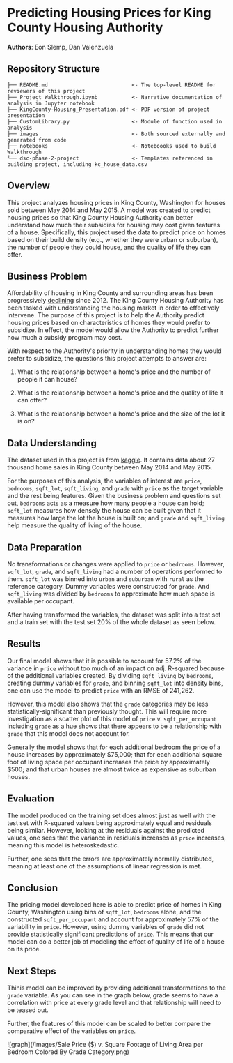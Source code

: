 # Predicting Housing Prices for King County Housing Authority
**Authors**: Eon Slemp, Dan Valenzuela

## Repository Structure

```
├── README.md                           <- The top-level README for reviewers of this project
├── Project_Walkthrough.ipynb           <- Narrative documentation of analysis in Jupyter notebook
├── KingCounty-Housing_Presentation.pdf <- PDF version of project presentation
├── CustomLibrary.py                    <- Module of function used in analysis
├── images                              <- Both sourced externally and generated from code
├── notebooks                           <- Noteboooks used to build Walkthrough
└── dsc-phase-2-project                 <- Templates referenced in building project, including kc_house_data.csv
```


## Overview

This project analyzes housing prices in King County, Washington for houses sold between May 2014 and May 2015. A model was created to predict housing prices so that King County Housing Authority can better understand how much their subsidies for housing may cost given features of a house. Specifically, this project used the data to predict price on homes based on their build density (e.g., whether they were urban or suburban), the number of people they could house, and the quality of life they can offer.


## Business Problem

Affordability of housing in King County and surrounding areas has been progressively [declining](https://www.huduser.gov/portal/publications/pdf/SeattleWA-CHMA-19.pdf) since 2012. The King County Housing Authority has been tasked with understanding the housing market in order to effectively intervene. The purpose of this project is to help the Authority predict housing prices based on characteristics of homes they would prefer to subsidize. In effect, the model would allow the Authority to predict further how much a subsidy program may cost. 

With respect to the Authority's priority in understanding homes they would prefer to subsidize, the questions this project attempts to answer are:

  1. What is the relationship between a home's price and the number of people it can house?

  2. What is the relationship between a home's price and the quality of life it can offer?
  
  3. What is the relationship between a home's price and the size of the lot it is on?

## Data Understanding

The dataset used in this project is from [kaggle](https://www.kaggle.com/harlfoxem/housesalesprediction). It contains data about 27 thousand home sales in King County between May 2014 and May 2015.

For the purposes of this analysis, the variables of interest are `price`, `bedrooms`, `sqft_lot`, `sqft_living`, and `grade` with `price` as the target variable and the rest being features. Given the business problem and questions set out, `bedrooms` acts as a measure how many people a house can hold; `sqft_lot` measures how densely the house can be built given that it measures how large the lot the house is built on; and `grade` and `sqft_living` help measure the quality of living of the house.

## Data Preparation

No transformations or changes were applied to `price` or `bedrooms`. However, `sqft_lot`, `grade`, and `sqft_living` had a number of operations performed to them. `sqft_lot` was binned into `urban` and `suburban` with `rural` as the reference category. Dummy variables were constructed for `grade`. And `sqft_living` was divided by `bedrooms` to approximate how much space is available per occupant.

After having transformed the variables, the dataset was split into a test set and a train set with the test set 20% of the whole dataset as seen below.

## Results
Our final model shows that it is possible to account for 57.2\% of the variance in `price` without too much of an impact on adj. R-squared because of the additional variables created. By dividing `sqft_living` by `bedrooms`, creating dummy variables for `grade`, and binning `sqft_lot` into density bins, one can use the model to predict `price` with an RMSE of 241,262.

However, this model also shows that the `grade` categories may be less statistically-significant than previously thought. This will require more investigation as a scatter plot of this model of `price` v. `sqft_per_occupant` including `grade` as a hue shows that there appears to be a relationship with `grade` that this model does not account for.

Generally the model shows that for each additional bedroom the price of a house increases by approximately \$75,000; that for each additional square foot of living space per occupant increases the price by approximately $500; and that urban houses are almost twice as expensive as suburban houses.

## Evaluation
The model produced on the training set does almost just as well with the test set with R-squared values being approximately equal and residuals being similar. However, looking at the residuals against the predicted values, one sees that the variance in residuals increases as `price` increases, meaning this model is heteroskedastic. 

Further, one sees that the errors are approximately normally distributed, meaning at least one of the assumptions of linear regression is met.

    
## Conclusion
The pricing model developed here is able to predict price of homes in King County, Washington using bins of `sqft_lot`, `bedrooms` alone, and the constructed `sqft_per_occupant` and account for approximately 57\% of the variability in `price`. However, using dummy variables of `grade` did not provide statistically significant predictions of `price`. This means that our model can do a better job of modeling the effect of quality of life of a house on its price. 

## Next Steps
Thihis model can be improved by providing additional transformations to the `grade` variable. As you can see in the graph below, grade seems to have a correlation with price at every  grade level and that relationship will need to be teased out.

Further, the features of this model can be scaled to better compare the comparative effect of the variables on `price`. 

![graph](/images/Sale Price ($) v. Square Footage of Living Area per Bedroom
 Colored By Grade Category.png)
